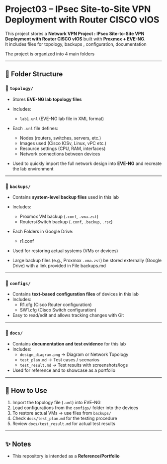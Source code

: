 # Project03 – IPsec  Site-to-Site VPN Deployment with Router CISCO vIOS

This project stores a **Network VPN Project : IPsec  Site-to-Site VPN Deployment with Router CISCO vIOS** built with **Proxmox + EVE-NG**.  
It includes files for topology, backups , configuration, documentation

The project is organized into 4 main folders

---

## 📂 Folder Structure

### 🔹 `topology/`
- Stores **EVE-NG lab topology files**  
- Includes:
  - `lab1.unl` (EVE-NG lab file in XML format)  

- Each `.unl` file defines:
  - Nodes (routers, switches, servers, etc.)  
  - Images used (Cisco IOSv, Linux, vPC etc.)  
  - Resource settings (CPU, RAM, interfaces)  
  - Network connections between devices  

- Used to quickly import the full network design into **EVE-NG** and recreate the lab environment

---

### 🔹 `backups/`
- Contains **system-level backup files** used in this lab  
- Includes:
  - Proxmox VM backup (`.conf`, `.vma.zst`)  
  - Routers/Switch backup (`.conf`, `.backup`, `.rsc`)  

- Each Folders in Google Drive:
  - r1.conf

- Used for restoring actual systems (VMs or devices)
- Large backup files (e.g., Proxmox `.vma.zst`) be stored externally (Google Drive) with a link provided in File backups.md

---

### 🔹 `configs/`
- Contains **text-based configuration files** of devices in this lab  
- Includes:
  - R1.cfg (Cisco Router configuration)  
  - SW1.cfg (Cisco Switch configuration)  
- Easy to read/edit and allows tracking changes with Git


---

### 🔹 `docs/`
- Contains **documentation and test evidence** for this lab  
- Includes:
  - `design_diagram.png` → Diagram or Network Topology  
  - `test_plan.md` → Test cases / scenarios  
  - `test_result.md` → Test results with screenshots/logs  
- Used for reference and to showcase as a portfolio

---

## 🚀 How to Use
1. Import the topology file (`.unl`) into EVE-NG  
2. Load configurations from the `configs/` folder into the devices  
3. To restore actual VMs  → use files from `backups/`  
4. Check `docs/test_plan.md` for the testing procedure  
5. Review `docs/test_result.md` for actual test results  

---

## ✨ Notes
- This repository is intended as a **Reference/Portfolio**  
